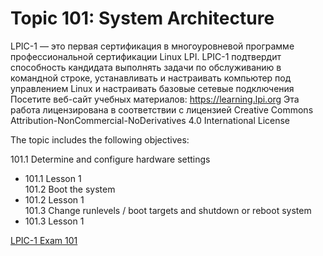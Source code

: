 # Topic 101: System Architecture

LPIC-1 — это первая сертификация в многоуровневой программе профессиональной сертификации Linux LPI. LPIC-1 подтвердит способность кандидата выполнять задачи по обслуживанию в командной строке, устанавливать и настраивать компьютер под управлением Linux и настраивать базовые сетевые подключения
Посетите веб-сайт учебных материалов: https://learning.lpi.org Эта работа лицензирована в соответствии с лицензией Creative Commons Attribution-NonCommercial-NoDerivatives 4.0 International License

The topic includes the following objectives:

101.1 Determine and configure hardware settings  
* 101.1 Lesson 1  
101.2 Boot the system  
* 101.2 Lesson 1  
101.3 Change runlevels / boot targets and shutdown or reboot system  
* 101.3 Lesson 1  


[LPIC-1 Exam 101](https://learning.lpi.org/en/learning-materials/101-500/)
